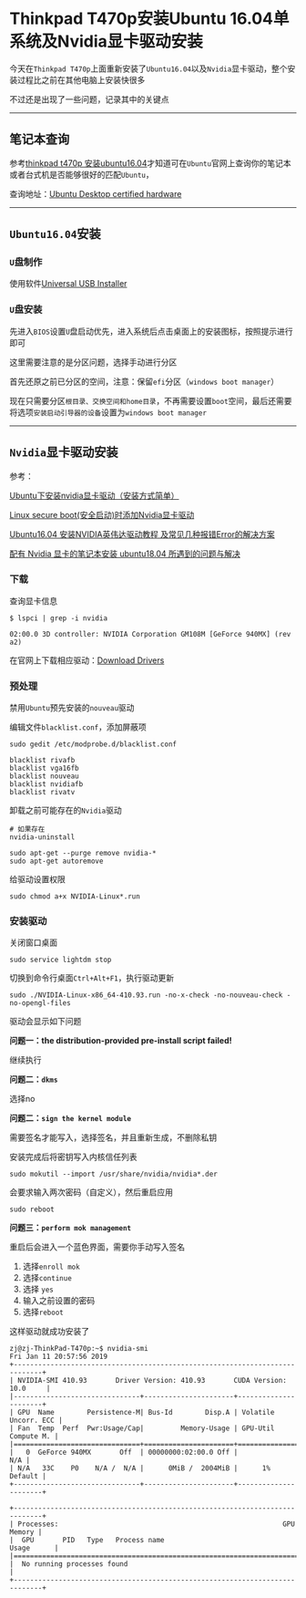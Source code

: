 # Thinkpad T470p安装Ubuntu 16.04单系统及Nvidia显卡驱动安装

今天在`Thinkpad T470p`上面重新安装了`Ubuntu16.04`以及`Nvidia`显卡驱动，整个安装过程比之前在其他电脑上安装快很多

不过还是出现了一些问题，记录其中的关键点

---

## 笔记本查询

参考[thinkpad t470p 安装ubuntu16.04](https://www.jianshu.com/p/013dce15a106)才知道可在`Ubuntu`官网上查询你的笔记本或者台式机是否能够很好的匹配`Ubuntu`，

查询地址：[Ubuntu Desktop certified hardware](https://certification.ubuntu.com/desktop/)

---

## `Ubuntu16.04`安装

### `U`盘制作

使用软件[Universal USB Installer](https://baike.baidu.com/item/Universal%20USB%20Installer)

### `U`盘安装

先进入`BIOS`设置`U`盘启动优先，进入系统后点击桌面上的安装图标，按照提示进行即可

这里需要注意的是分区问题，选择手动进行分区

首先还原之前已分区的空间，注意：保留`efi`分区（`windows boot manager`）

现在只需要分区`根目录、交换空间和home目录`，不再需要设置`boot`空间，最后还需要将选项`安装启动引导器的设备`设置为`windows boot manager`

---

## `Nvidia`显卡驱动安装

参考：

[Ubuntu下安装nvidia显卡驱动（安装方式简单）](https://blog.csdn.net/linhai1028/article/details/79445722)

[Linux secure boot(安全启动)时添加Nvidia显卡驱动](http://www.cnblogs.com/dreamyphone/p/4508090.html)

[Ubuntu16.04 安装NVIDIA英伟达驱动教程 及常见几种报错Error的解决方案](https://blog.csdn.net/ksws0292756/article/details/79160742)

[配有 Nvidia 显卡的笔记本安装 ubuntu18.04 所遇到的问题与解决](https://blog.csdn.net/bush_nj/article/details/80850937)

### 下载

查询显卡信息

    $ lspci | grep -i nvidia

    02:00.0 3D controller: NVIDIA Corporation GM108M [GeForce 940MX] (rev a2)

在官网上下载相应驱动：[Download Drivers](https://www.nvidia.com/Download/index.aspx)

### 预处理

禁用`Ubuntu`预先安装的`nouveau`驱动

编辑文件`blacklist.conf`，添加屏蔽项

    sudo gedit /etc/modprobe.d/blacklist.conf

    blacklist rivafb
    blacklist vga16fb
    blacklist nouveau
    blacklist nvidiafb
    blacklist rivatv

卸载之前可能存在的`Nvidia`驱动

    # 如果存在
    nvidia-uninstall

    sudo apt-get --purge remove nvidia-*
    sudo apt-get autoremove

给驱动设置权限

    sudo chmod a+x NVIDIA-Linux*.run

### 安装驱动

关闭窗口桌面

    sudo service lightdm stop

切换到命令行桌面`Ctrl+Alt+F1`，执行驱动更新

    sudo ./NVIDIA-Linux-x86_64-410.93.run -no-x-check -no-nouveau-check -no-opengl-files

驱动会显示如下问题

**问题一：the distribution-provided pre-install script failed!**

继续执行

**问题二：`dkms`**

选择no

**问题二：`sign the kernel module`**

需要签名才能写入，选择签名，并且重新生成，不删除私钥

安装完成后将密钥写入内核信任列表

    sudo mokutil --import /usr/share/nvidia/nvidia*.der

会要求输入两次密码（自定义），然后重启应用

    sudo reboot

**问题三：`perform mok management`**

重启后会进入一个蓝色界面，需要你手动写入签名

1. 选择`enroll mok `
2. 选择`continue`
3. 选择 `yes` 
4. 输入之前设置的密码
5. 选择`reboot`

这样驱动就成功安装了

    zj@zj-ThinkPad-T470p:~$ nvidia-smi 
    Fri Jan 11 20:57:56 2019       
    +-----------------------------------------------------------------------------+
    | NVIDIA-SMI 410.93       Driver Version: 410.93       CUDA Version: 10.0     |
    |-------------------------------+----------------------+----------------------+
    | GPU  Name        Persistence-M| Bus-Id        Disp.A | Volatile Uncorr. ECC |
    | Fan  Temp  Perf  Pwr:Usage/Cap|         Memory-Usage | GPU-Util  Compute M. |
    |===============================+======================+======================|
    |   0  GeForce 940MX       Off  | 00000000:02:00.0 Off |                  N/A |
    | N/A   33C    P0    N/A /  N/A |      0MiB /  2004MiB |      1%      Default |
    +-------------------------------+----------------------+----------------------+
                                                                                
    +-----------------------------------------------------------------------------+
    | Processes:                                                       GPU Memory |
    |  GPU       PID   Type   Process name                             Usage      |
    |=============================================================================|
    |  No running processes found                                                 |
    +-----------------------------------------------------------------------------+
